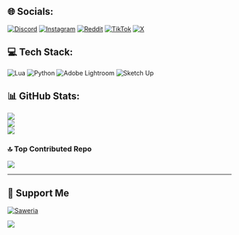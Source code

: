 ## 🌐 Socials:
[![Discord](https://img.shields.io/badge/Discord-%237289DA.svg?logo=discord&logoColor=white)](https://discord.gg/https://discord.gg/zgVVbcWt) [![Instagram](https://img.shields.io/badge/Instagram-%23E4405F.svg?logo=Instagram&logoColor=white)](https://instagram.com/Vtx_dyy) [![Reddit](https://img.shields.io/badge/Reddit-%23FF4500.svg?logo=Reddit&logoColor=white)](https://www.reddit.com/user/Unfair-Lie-1357/) [![TikTok](https://img.shields.io/badge/TikTok-%23000000.svg?logo=TikTok&logoColor=white)](https://tiktok.com/@ba_zou_) [![X](https://img.shields.io/badge/X-black.svg?logo=X&logoColor=white)](https://x.com/@dyyzken) 

## 💻 Tech Stack:
![Lua](https://img.shields.io/badge/lua-%232C2D72.svg?style=for-the-badge&logo=lua&logoColor=white) ![Python](https://img.shields.io/badge/python-3670A0?style=for-the-badge&logo=python&logoColor=ffdd54) ![Adobe Lightroom](https://img.shields.io/badge/Adobe%20Lightroom-31A8FF.svg?style=for-the-badge&logo=Adobe%20Lightroom&logoColor=white) ![Sketch Up](https://img.shields.io/badge/SketchUp-005F9E?style=for-the-badge&logo=sketchup&logoColor=white)

## 📊 GitHub Stats:
![](https://github-readme-stats.vercel.app/api?username=Zourryy&theme=dark&hide_border=false&include_all_commits=true&count_private=false)<br/>
![](https://github-readme-streak-stats.herokuapp.com/?user=Zourryy&theme=dark&hide_border=false)<br/>
![](https://github-readme-stats.vercel.app/api/top-langs/?username=Zourryy&theme=dark&hide_border=false&include_all_commits=true&count_private=false&layout=compact)

### 🔝 Top Contributed Repo
![](https://github-contributor-stats.vercel.app/api?username=Zourryy&limit=5&theme=dark&combine_all_yearly_contributions=true)

---

## 🎉 Support Me
[![Saweria](https://img.shields.io/badge/Support%20Me%20on-Saweria-orange?style=for-the-badge&logo=saweria&logoColor=white)](https://saweria.co/zouryy)

[![](https://visitcount.itsvg.in/api?id=Zourryy&icon=0&color=0)](https://visitcount.itsvg.in)

<!-- Proudly created with GPRM ( https://gprm.itsvg.in ) -->
